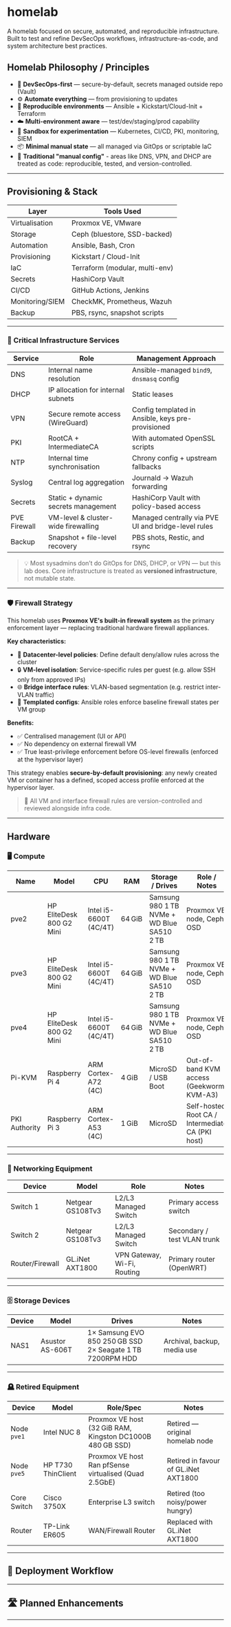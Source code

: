 # homelab

A homelab focused on secure, automated, and reproducible infrastructure. Built to test and refine DevSecOps workflows, infrastructure-as-code, and system architecture best practices.


## Homelab Philosophy / Principles

- 🔐 **DevSecOps-first** — secure-by-default, secrets managed outside repo (Vault)
- ⚙️ **Automate everything** — from provisioning to updates
- 🔁 **Reproducible environments** —  Ansible + Kickstart/Cloud-Init + Terraform 
- ☁️ **Multi-environment aware** — test/dev/staging/prod capability
- 🧪 **Sandbox for experimentation** — Kubernetes, CI/CD, PKI, monitoring, SIEM
- 📦 **Minimal manual state** — all managed via GitOps or scriptable IaC
- 📄 **Traditional "manual config"** - areas like DNS, VPN, and DHCP are treated as code: reproducible, tested, and version-controlled.

---

## Provisioning & Stack

| Layer           | Tools Used                              |
|-----------------|-----------------------------------------|
| Virtualisation  | Proxmox VE, VMware                      |
| Storage         | Ceph (bluestore, SSD-backed)            |
| Automation      | Ansible, Bash, Cron                     |
| Provisioning    | Kickstart / Cloud-Init                  |
| IaC             | Terraform (modular, multi-env)          |
| Secrets         | HashiCorp Vault                         |
| CI/CD           | GitHub Actions, Jenkins                 |
| Monitoring/SIEM | CheckMK, Prometheus, Wazuh              |
| Backup          | PBS, rsync, snapshot scripts            |


---


### 🧩 Critical Infrastructure Services


| Service          | Role                                 | Management Approach                                 |
|------------------|--------------------------------------|-----------------------------------------------------|
| DNS              | Internal name resolution             | Ansible-managed `bind9`, `dnsmasq` config           |
| DHCP             | IP allocation for internal subnets   | Static leases                                       |
| VPN              | Secure remote access (WireGuard)     | Config templated in Ansible, keys pre-provisioned   |
| PKI              | RootCA + IntermediateCA              | With automated OpenSSL scripts                      |
| NTP              | Internal time synchronisation        | Chrony config + upstream fallbacks                  |
| Syslog           | Central log aggregation              | Journald → Wazuh forwarding                         |
| Secrets          | Static + dynamic secrets management  | HashiCorp Vault with policy-based access            |
| PVE Firewall     | VM-level & cluster-wide firewalling  | Managed centrally via PVE UI and bridge-level rules |
| Backup           | Snapshot + file-level recovery       | PBS shots, Restic, and rsync                        |

> 💡 Most sysadmins don’t do GitOps for DNS, DHCP, or VPN — but this lab does. Core infrastructure is treated as **versioned infrastructure**, not mutable state.

---

### 🛡️ Firewall Strategy

This homelab uses **Proxmox VE's built-in firewall system** as the primary enforcement layer — replacing traditional hardware firewall appliances.

**Key characteristics:**

- 🧱 **Datacenter-level policies**: Define default deny/allow rules across the cluster
- 🔒 **VM-level isolation**: Service-specific rules per guest (e.g. allow SSH only from approved IPs)
- 🌐 **Bridge interface rules**: VLAN-based segmentation (e.g. restrict inter-VLAN traffic)
- 📁 **Templated configs**: Ansible roles enforce baseline firewall states per VM group

**Benefits:**

- ✅ Centralised management (UI or API)
- ✅ No dependency on external firewall VM
- ✅ True least-privilege enforcement before OS-level firewalls (enforced at the hypervisor layer)

This strategy enables **secure-by-default provisioning**: any newly created VM or container has a defined, scoped access profile enforced at the hypervisor layer.

> 🔐 All VM and interface firewall rules are version-controlled and reviewed alongside infra code.



---

## Hardware

### 🖥️ Compute

| Name          | Model                   | CPU                    | RAM     | Storage / Drives                            | Role / Notes                                        |
|---------------|-------------------------|------------------------|---------|---------------------------------------------|----------------------------------------------------|
| pve2          | HP EliteDesk 800 G2 Mini| Intel i5-6600T (4C/4T) | 64 GiB  | Samsung 980 1 TB NVMe + WD Blue SA510 2 TB  | Proxmox VE node, Ceph OSD                          |
| pve3          | HP EliteDesk 800 G2 Mini| Intel i5-6600T (4C/4T) | 64 GiB  | Samsung 980 1 TB NVMe + WD Blue SA510 2 TB  | Proxmox VE node, Ceph OSD                          |
| pve4          | HP EliteDesk 800 G2 Mini| Intel i5-6600T (4C/4T) | 64 GiB  | Samsung 980 1 TB NVMe + WD Blue SA510 2 TB  | Proxmox VE node, Ceph OSD                          |
| Pi-KVM        | Raspberry Pi 4          | ARM Cortex-A72 (4C)    | 4 GiB   | MicroSD / USB Boot                          | Out-of-band KVM access (Geekworm KVM-A3)          |
| PKI Authority | Raspberry Pi 3          | ARM Cortex-A53 (4C)    | 1 GiB   | MicroSD                                     | Self-hosted Root CA / Intermediate CA (PKI host)  |

---

### 🔌 Networking Equipment

| Device           | Model             | Role                         | Notes                       |
|------------------|------------------|------------------------------|------------------------------|
| Switch 1         | Netgear GS108Tv3 | L2/L3 Managed Switch         | Primary access switch       |
| Switch 2         | Netgear GS108Tv3 | L2/L3 Managed Switch         | Secondary / test VLAN trunk |
| Router/Firewall  | GL.iNet AXT1800  | VPN Gateway, Wi-Fi, Routing | Primary router (OpenWRT)    |

---

### 🗄️ Storage Devices

| Device  | Model            | Drives                                                              | Notes                        |
|---------|------------------|---------------------------------------------------------------------|------------------------------|
| NAS1    | Asustor AS-606T  | 1× Samsung EVO 850 250 GB SSD<br>2× Seagate 1 TB 7200RPM HDD        | Archival, backup, media use  |

---

### 🪦 Retired Equipment

| Device       | Model                     | Role/Spec                                                  | Notes                                  |
|--------------|---------------------------|-------------------------------------------------------------|----------------------------------------|
| Node `pve1`  | Intel NUC 8        | Proxmox VE host (32 GiB RAM, Kingston DC1000B 480 GB SSD)   | Retired — original homelab node        |
| Node `pve5`  | HP T730 ThinClient         | Proxmox VE host<br>Ran pfSense virtualised (Quad 2.5GbE)    | Retired in favour of GL.iNet AXT1800   |
| Core Switch  | Cisco 3750X               | Enterprise L3 switch                                        | Retired (too noisy/power hungry)       |
| Router       | TP-Link ER605             | WAN/Firewall Router                                         | Replaced with GL.iNet AXT1800          |

---

## 🚀 Deployment Workflow


---

## 🛣️ Planned Enhancements

---
